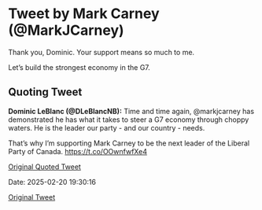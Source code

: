 # Tweet by Mark Carney (@MarkJCarney)

Thank you, Dominic. Your support means so much to me. 

Let’s build the strongest economy in the G7.

## Quoting Tweet

**Dominic LeBlanc (@DLeBlancNB):** Time and time again, @markjcarney has demonstrated he has what it takes to steer a G7 economy through choppy waters. He is the leader our party - and our country - needs. 

That’s why I’m supporting Mark Carney to be the next leader of the Liberal Party of Canada. https://t.co/OOwnfwfXe4

[Original Quoted Tweet](https://x.com/DLeBlancNB/status/1892639526947815700)

Date: 2025-02-20 19:30:16

[Original Tweet](https://x.com/MarkJCarney/status/1892658045735362872)
